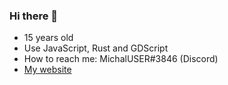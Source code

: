 ### Hi there 👋

- 15 years old
- Use JavaScript, Rust and GDScript
- How to reach me: MichalUSER#3846 (Discord)
- [My website](https://michaluser.github.io)
